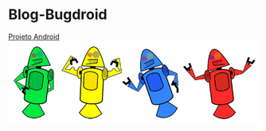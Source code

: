 # Blog-Bugdroid
 
<a href="https://brunodubal.github.io/Blog-Bugdroid/" target="_blank">Projeto Android</a>
<img src="imagens/dan-droids.png" alt="imagem-flexivel">